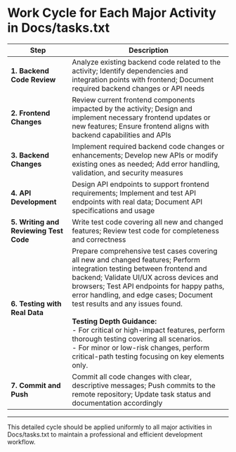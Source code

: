 # Work Cycle for Each Major Activity in Docs/tasks.txt

| Step | Description |
|-------|-------------|
| **1. Backend Code Review** | Analyze existing backend code related to the activity; Identify dependencies and integration points with frontend; Document required backend changes or API needs |
| **2. Frontend Changes** | Review current frontend components impacted by the activity; Design and implement necessary frontend updates or new features; Ensure frontend aligns with backend capabilities and APIs |
| **3. Backend Changes** | Implement required backend code changes or enhancements; Develop new APIs or modify existing ones as needed; Add error handling, validation, and security measures |
| **4. API Development** | Design API endpoints to support frontend requirements; Implement and test API endpoints with real data; Document API specifications and usage |
| **5. Writing and Reviewing Test Code** | Write test code covering all new and changed features; Review test code for completeness and correctness |
| **6. Testing with Real Data** | Prepare comprehensive test cases covering all new and changed features; Perform integration testing between frontend and backend; Validate UI/UX across devices and browsers; Test API endpoints for happy paths, error handling, and edge cases; Document test results and any issues found. <br><br>**Testing Depth Guidance:**<br>- For critical or high-impact features, perform thorough testing covering all scenarios.<br>- For minor or low-risk changes, perform critical-path testing focusing on key elements only. |
| **7. Commit and Push** | Commit all code changes with clear, descriptive messages; Push commits to the remote repository; Update task status and documentation accordingly |

---

This detailed cycle should be applied uniformly to all major activities in Docs/tasks.txt to maintain a professional and efficient development workflow.
